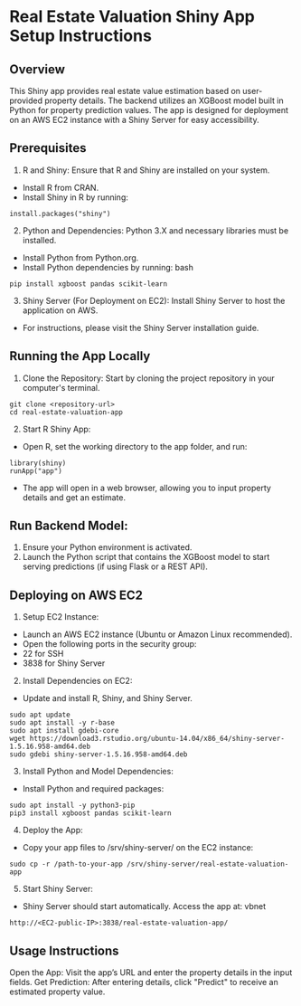 # Real Estate Valuation Shiny App Setup Instructions
## Overview
This Shiny app provides real estate value estimation based on user-provided property details. 
The backend utilizes an XGBoost model built in Python for property prediction values. 
The app is designed for deployment on an AWS EC2 instance with a Shiny Server for easy accessibility.

## Prerequisites
1) R and Shiny: Ensure that R and Shiny are installed on your system.
* Install R from CRAN.
* Install Shiny in R by running:

```
install.packages("shiny")
```
2) Python and Dependencies: Python 3.X and necessary libraries must be installed.

* Install Python from Python.org.
* Install Python dependencies by running:
bash
```
pip install xgboost pandas scikit-learn
```
3) Shiny Server (For Deployment on EC2): Install Shiny Server to host the application on AWS.
* For instructions, please visit the Shiny Server installation guide.
  
## Running the App Locally
1) Clone the Repository: Start by cloning the project repository in your computer's terminal.
```
git clone <repository-url>
cd real-estate-valuation-app
```
2) Start R Shiny App:
* Open R, set the working directory to the app folder, and run:
```
library(shiny)
runApp("app")
```
* The app will open in a web browser, allowing you to input property details and get an estimate.

## Run Backend Model:
1) Ensure your Python environment is activated.
2) Launch the Python script that contains the XGBoost model to start serving predictions (if using Flask or a REST API).

## Deploying on AWS EC2
1) Setup EC2 Instance:
*  Launch an AWS EC2 instance (Ubuntu or Amazon Linux recommended).
*  Open the following ports in the security group:
  * 22 for SSH
  * 3838 for Shiny Server
  
2)  Install Dependencies on EC2:
*  Update and install R, Shiny, and Shiny Server.
```
sudo apt update
sudo apt install -y r-base
sudo apt install gdebi-core
wget https://download3.rstudio.org/ubuntu-14.04/x86_64/shiny-server-1.5.16.958-amd64.deb
sudo gdebi shiny-server-1.5.16.958-amd64.deb
```
3) Install Python and Model Dependencies:

* Install Python and required packages:
```
sudo apt install -y python3-pip
pip3 install xgboost pandas scikit-learn
```
4) Deploy the App:
* Copy your app files to /srv/shiny-server/ on the EC2 instance:
```
sudo cp -r /path-to-your-app /srv/shiny-server/real-estate-valuation-app
```
5) Start Shiny Server:
* Shiny Server should start automatically. Access the app at:
vbnet
```
http://<EC2-public-IP>:3838/real-estate-valuation-app/
```
## Usage Instructions
Open the App: Visit the app’s URL and enter the property details in the input fields.
Get Prediction: After entering details, click "Predict" to receive an estimated property value.
